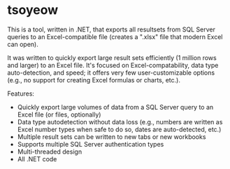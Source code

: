 # tsoyeow
This is a tool, written in .NET, that exports all resultsets from SQL Server queries to an Excel-compatible file (creates a ".xlsx" file that modern Excel can open). 

It was written to quickly export large result sets efficiently (1 million rows and larger) to an Excel file. It's focused on Excel-compatability, data type auto-detection, and speed; it offers very few user-customizable options (e.g., no support for creating Excel formulas or charts, etc.).

Features:
* Quickly export large volumes of data from a SQL Server query to an Excel file (or files, optionally)
* Data type autodetection without data loss (e.g., numbers are written as Excel number types when safe to do so, dates are auto-detected, etc.)
* Multiple result sets can be written to new tabs or new workbooks
* Supports multiple SQL Server authentication types
* Multi-threaded design
* All .NET code

